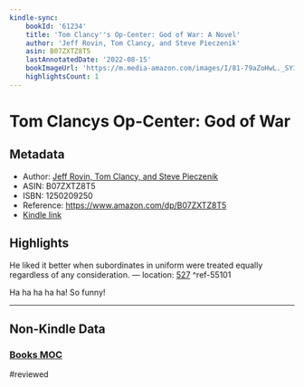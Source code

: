 ```yaml
---
kindle-sync:
    bookId: '61234'
    title: 'Tom Clancy''s Op-Center: God of War: A Novel'
    author: 'Jeff Rovin, Tom Clancy, and Steve Pieczenik'
    asin: B07ZXTZ8T5
    lastAnnotatedDate: '2022-08-15'
    bookImageUrl: 'https://m.media-amazon.com/images/I/81-79aZoHwL._SY160.jpg'
    highlightsCount: 1
---
```


# Tom Clancys Op-Center: God of War

## Metadata

-   Author: [Jeff Rovin, Tom Clancy, and Steve Pieczenik](https://www.amazon.comundefined)
-   ASIN: B07ZXTZ8T5
-   ISBN: 1250209250
-   Reference: https://www.amazon.com/dp/B07ZXTZ8T5
-   [Kindle link](kindle://book?action=open&asin=B07ZXTZ8T5)

## Highlights

He liked it better when subordinates in uniform were treated equally regardless of any consideration. — location: [527](kindle://book?action=open&asin=B07ZXTZ8T5&location=527) ^ref-55101

Ha ha ha ha ha! So funny!

---

## Non-Kindle Data

### [Books MOC](Books%20MOC.md)
#reviewed
